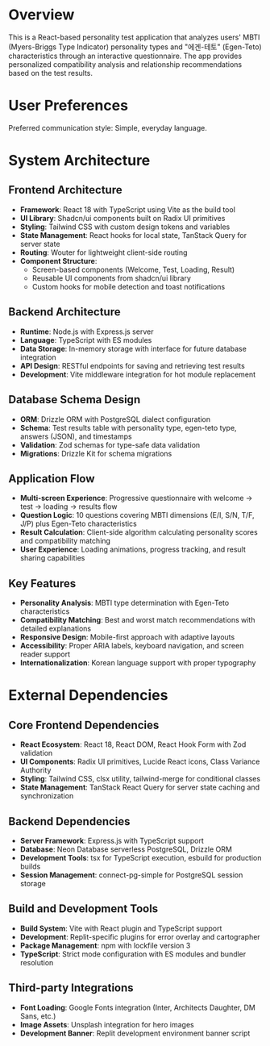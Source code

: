 # Overview

This is a React-based personality test application that analyzes users' MBTI (Myers-Briggs Type Indicator) personality types and "에겐-테토" (Egen-Teto) characteristics through an interactive questionnaire. The app provides personalized compatibility analysis and relationship recommendations based on the test results.

# User Preferences

Preferred communication style: Simple, everyday language.

# System Architecture

## Frontend Architecture
- **Framework**: React 18 with TypeScript using Vite as the build tool
- **UI Library**: Shadcn/ui components built on Radix UI primitives
- **Styling**: Tailwind CSS with custom design tokens and variables
- **State Management**: React hooks for local state, TanStack Query for server state
- **Routing**: Wouter for lightweight client-side routing
- **Component Structure**: 
  - Screen-based components (Welcome, Test, Loading, Result)
  - Reusable UI components from shadcn/ui library
  - Custom hooks for mobile detection and toast notifications

## Backend Architecture
- **Runtime**: Node.js with Express.js server
- **Language**: TypeScript with ES modules
- **Data Storage**: In-memory storage with interface for future database integration
- **API Design**: RESTful endpoints for saving and retrieving test results
- **Development**: Vite middleware integration for hot module replacement

## Database Schema Design
- **ORM**: Drizzle ORM with PostgreSQL dialect configuration
- **Schema**: Test results table with personality type, egen-teto type, answers (JSON), and timestamps
- **Validation**: Zod schemas for type-safe data validation
- **Migrations**: Drizzle Kit for schema migrations

## Application Flow
- **Multi-screen Experience**: Progressive questionnaire with welcome → test → loading → results flow
- **Question Logic**: 10 questions covering MBTI dimensions (E/I, S/N, T/F, J/P) plus Egen-Teto characteristics
- **Result Calculation**: Client-side algorithm calculating personality scores and compatibility matching
- **User Experience**: Loading animations, progress tracking, and result sharing capabilities

## Key Features
- **Personality Analysis**: MBTI type determination with Egen-Teto characteristics
- **Compatibility Matching**: Best and worst match recommendations with detailed explanations
- **Responsive Design**: Mobile-first approach with adaptive layouts
- **Accessibility**: Proper ARIA labels, keyboard navigation, and screen reader support
- **Internationalization**: Korean language support with proper typography

# External Dependencies

## Core Frontend Dependencies
- **React Ecosystem**: React 18, React DOM, React Hook Form with Zod validation
- **UI Components**: Radix UI primitives, Lucide React icons, Class Variance Authority
- **Styling**: Tailwind CSS, clsx utility, tailwind-merge for conditional classes
- **State Management**: TanStack React Query for server state caching and synchronization

## Backend Dependencies  
- **Server Framework**: Express.js with TypeScript support
- **Database**: Neon Database serverless PostgreSQL, Drizzle ORM
- **Development Tools**: tsx for TypeScript execution, esbuild for production builds
- **Session Management**: connect-pg-simple for PostgreSQL session storage

## Build and Development Tools
- **Build System**: Vite with React plugin and TypeScript support
- **Development**: Replit-specific plugins for error overlay and cartographer
- **Package Management**: npm with lockfile version 3
- **TypeScript**: Strict mode configuration with ES modules and bundler resolution

## Third-party Integrations
- **Font Loading**: Google Fonts integration (Inter, Architects Daughter, DM Sans, etc.)
- **Image Assets**: Unsplash integration for hero images
- **Development Banner**: Replit development environment banner script
